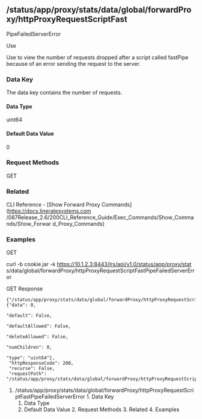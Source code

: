 ## /status/app/proxy/stats/data/global/forwardProxy/httpProxyRequestScriptFast
PipeFailedServerError

Use

Use to view the number of requests dropped after a script called fastPipe
because of an error sending the request to the server.

### Data Key

The data key contains the number of requests.

#### Data Type

uint64

#### Default Data Value

0

### Request Methods

GET

### Related

CLI Reference - [Show Forward Proxy Commands](https://docs.lineratesystems.com
/087Release_2.6/200CLI_Reference_Guide/Exec_Commands/Show_Commands/Show_Forwar
d_Proxy_Commands)

### Examples

GET

curl -b cookie.jar -k https://10.1.2.3:8443/lrs/api/v1.0/status/app/proxy/stat
s/data/global/forwardProxy/httpProxyRequestScriptFastPipeFailedServerError

GET Response

    
    {"/status/app/proxy/stats/data/global/forwardProxy/httpProxyRequestScriptFastPipeFailedServerError": {"data": 0,
                                                                                                           "default": False,
                                                                                                           "defaultAllowed": False,
                                                                                                           "deleteAllowed": False,
                                                                                                           "numChildren": 0,
                                                                                                           "type": "uint64"},
     "httpResponseCode": 200,
     "recurse": False,
     "requestPath": "/status/app/proxy/stats/data/global/forwardProxy/httpProxyRequestScriptFastPipeFailedServerError"}
    

  1. /status/app/proxy/stats/data/global/forwardProxy/httpProxyRequestScriptFastPipeFailedServerError
    1. Data Key
      1. Data Type
      2. Default Data Value
    2. Request Methods
    3. Related
    4. Examples

